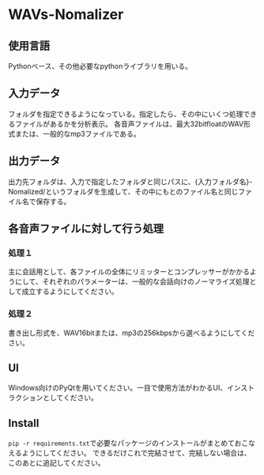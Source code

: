 # WAVs-Nomalizer
## 使用言語
Pythonベース、その他必要なpythonライブラリを用いる。

## 入力データ
フォルダを指定できるようになっている。指定したら、その中にいくつ処理できるファイルがあるかを分析表示。
各音声ファイルは、最大32bitfloatのWAV形式または、一般的なmp3ファイルである。
## 出力データ
出力先フォルダは、入力で指定したフォルダと同じパスに、{入力フォルダ名}-Nomalized/というフォルダを生成して、その中にもとのファイル名と同じファイル名で保存する。
## 各音声ファイルに対して行う処理
### 処理１
主に会話用として、各ファイルの全体にリミッターとコンプレッサーがかかるようにして、それぞれのパラメーターは、一般的な会話向けのノーマライズ処理として成立するようにしてください。
### 処理２
書き出し形式を、WAV16bitまたは、mp3の256kbpsから選べるようにしてください。

## UI
Windows向けのPyQtを用いてください。一目で使用方法がわかるUI、インストラクションとしてください。

## Install
`pip -r requirements.txt`で必要なパッケージのインストールがまとめておこなえるようにしてください。
できるだけこれで完結させて、完結しない場合は、このあとに追記してください。
